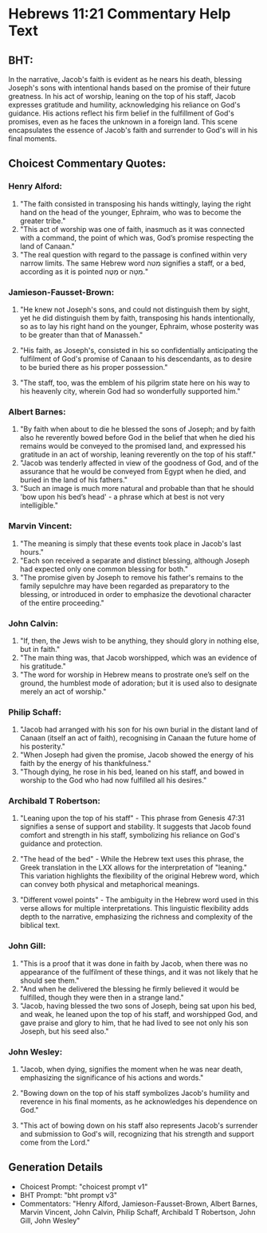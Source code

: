 # Hebrews 11:21 Commentary Help Text

## BHT:
In the narrative, Jacob's faith is evident as he nears his death, blessing Joseph's sons with intentional hands based on the promise of their future greatness. In his act of worship, leaning on the top of his staff, Jacob expresses gratitude and humility, acknowledging his reliance on God's guidance. His actions reflect his firm belief in the fulfillment of God's promises, even as he faces the unknown in a foreign land. This scene encapsulates the essence of Jacob's faith and surrender to God's will in his final moments.

## Choicest Commentary Quotes:
### Henry Alford:
1. "The faith consisted in transposing his hands wittingly, laying the right hand on the head of the younger, Ephraim, who was to become the greater tribe."
2. "This act of worship was one of faith, inasmuch as it was connected with a command, the point of which was, God’s promise respecting the land of Canaan."
3. "The real question with regard to the passage is confined within very narrow limits. The same Hebrew word מטה signifies a staff, or a bed, according as it is pointed מַטֶּה or מִטָּה."

### Jamieson-Fausset-Brown:
1. "He knew not Joseph's sons, and could not distinguish them by sight, yet he did distinguish them by faith, transposing his hands intentionally, so as to lay his right hand on the younger, Ephraim, whose posterity was to be greater than that of Manasseh." 

2. "His faith, as Joseph's, consisted in his so confidentially anticipating the fulfilment of God's promise of Canaan to his descendants, as to desire to be buried there as his proper possession."

3. "The staff, too, was the emblem of his pilgrim state here on his way to his heavenly city, wherein God had so wonderfully supported him."

### Albert Barnes:
1. "By faith when about to die he blessed the sons of Joseph; and by faith also he reverently bowed before God in the belief that when he died his remains would be conveyed to the promised land, and expressed his gratitude in an act of worship, leaning reverently on the top of his staff." 
2. "Jacob was tenderly affected in view of the goodness of God, and of the assurance that he would be conveyed from Egypt when he died, and buried in the land of his fathers."
3. "Such an image is much more natural and probable than that he should 'bow upon his bed’s head' - a phrase which at best is not very intelligible."

### Marvin Vincent:
1. "The meaning is simply that these events took place in Jacob's last hours."
2. "Each son received a separate and distinct blessing, although Joseph had expected only one common blessing for both."
3. "The promise given by Joseph to remove his father's remains to the family sepulchre may have been regarded as preparatory to the blessing, or introduced in order to emphasize the devotional character of the entire proceeding."

### John Calvin:
1. "If, then, the Jews wish to be anything, they should glory in nothing else, but in faith."
2. "The main thing was, that Jacob worshipped, which was an evidence of his gratitude."
3. "The word for worship in Hebrew means to prostrate one’s self on the ground, the humblest mode of adoration; but it is used also to designate merely an act of worship."

### Philip Schaff:
1. "Jacob had arranged with his son for his own burial in the distant land of Canaan (itself an act of faith), recognising in Canaan the future home of his posterity."
2. "When Joseph had given the promise, Jacob showed the energy of his faith by the energy of his thankfulness."
3. "Though dying, he rose in his bed, leaned on his staff, and bowed in worship to the God who had now fulfilled all his desires."

### Archibald T Robertson:
1. "Leaning upon the top of his staff" - This phrase from Genesis 47:31 signifies a sense of support and stability. It suggests that Jacob found comfort and strength in his staff, symbolizing his reliance on God's guidance and protection.

2. "The head of the bed" - While the Hebrew text uses this phrase, the Greek translation in the LXX allows for the interpretation of "leaning." This variation highlights the flexibility of the original Hebrew word, which can convey both physical and metaphorical meanings.

3. "Different vowel points" - The ambiguity in the Hebrew word used in this verse allows for multiple interpretations. This linguistic flexibility adds depth to the narrative, emphasizing the richness and complexity of the biblical text.

### John Gill:
1. "This is a proof that it was done in faith by Jacob, when there was no appearance of the fulfilment of these things, and it was not likely that he should see them."
2. "And when he delivered the blessing he firmly believed it would be fulfilled, though they were then in a strange land."
3. "Jacob, having blessed the two sons of Joseph, being sat upon his bed, and weak, he leaned upon the top of his staff, and worshipped God, and gave praise and glory to him, that he had lived to see not only his son Joseph, but his seed also."

### John Wesley:
1. "Jacob, when dying, signifies the moment when he was near death, emphasizing the significance of his actions and words." 

2. "Bowing down on the top of his staff symbolizes Jacob's humility and reverence in his final moments, as he acknowledges his dependence on God." 

3. "This act of bowing down on his staff also represents Jacob's surrender and submission to God's will, recognizing that his strength and support come from the Lord."


## Generation Details
- Choicest Prompt: "choicest prompt v1"
- BHT Prompt: "bht prompt v3"
- Commentators: "Henry Alford, Jamieson-Fausset-Brown, Albert Barnes, Marvin Vincent, John Calvin, Philip Schaff, Archibald T Robertson, John Gill, John Wesley"
